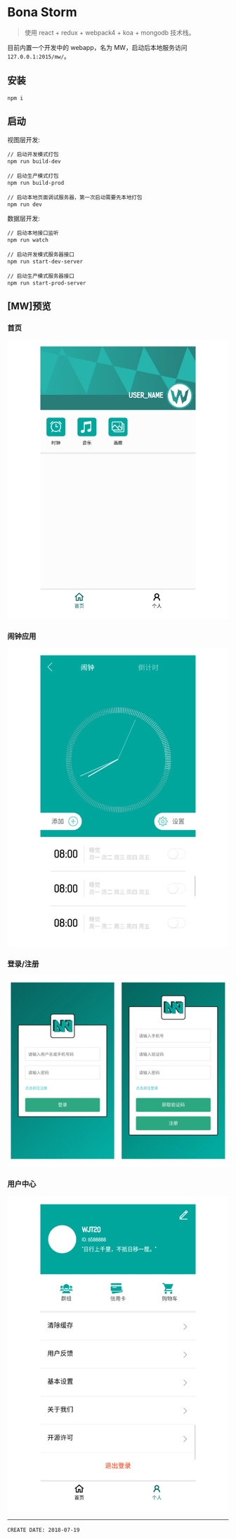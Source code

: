 
# Bona Storm #

> 使用 react + redux + webpack4 + koa + mongodb 技术栈。

目前内置一个开发中的 webapp，名为 MW，启动后本地服务访问`127.0.0.1:2015/mw/`。

## 安装 ##

```
npm i
```

## 启动 ##

视图层开发:  

```
// 启动开发模式打包
npm run build-dev

// 启动生产模式打包
npm run build-prod

// 启动本地页面调试服务器，第一次启动需要先本地打包
npm run dev
```

数据层开发:   

```
// 启动本地接口监听
npm run watch

// 启动开发模式服务器接口
npm run start-dev-server

// 启动生产模式服务器接口
npm run start-prod-server
```

## [MW]预览 ##

### 首页 ###

![image](./asset/intro/2018-08-24-20-39-28.jpg?v=1)

### 闹钟应用 ###

![image](./asset/intro/2018-08-24-20-41-11.jpg?v=1)

### 登录/注册 ###

![image](./asset/intro/2018-08-08-23-39-46.jpg?v=2)

### 用户中心 ###

![image](./asset/intro/2018-08-24-20-31-58.jpg?v=2)

---

```
CREATE DATE: 2018-07-19
```
